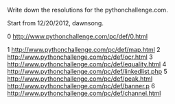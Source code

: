 Write down the resolutions for the pythonchallenge.com.

Start from 12/20/2012, dawnsong.

0
http://www.pythonchallenge.com/pc/def/0.html

1
http://www.pythonchallenge.com/pc/def/map.html
2
http://www.pythonchallenge.com/pc/def/ocr.html
3
http://www.pythonchallenge.com/pc/def/equality.html
4
http://www.pythonchallenge.com/pc/def/linkedlist.php
5
http://www.pythonchallenge.com/pc/def/peak.html
http://www.pythonchallenge.com/pc/def/banner.p
6
http://www.pythonchallenge.com/pc/def/channel.html
